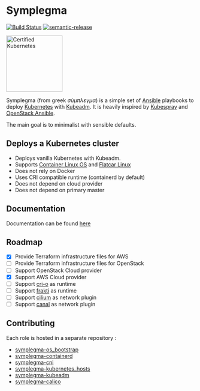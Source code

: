 # Symplegma

[![Build Status](https://travis-ci.org/clusterfrak-dynamics/symplegma.svg?branch=master)](https://travis-ci.org/clusterfrak-dynamics/symplegma)
[![semantic-release](https://img.shields.io/badge/%20%20%F0%9F%93%A6%F0%9F%9A%80-semantic--release-e10079.svg)](https://github.com/semantic-release/semantic-release)

<p>
<img src="https://raw.githubusercontent.com/cncf/artwork/master/kubernetes/certified-kubernetes/versionless/color/certified-kubernetes-color.png" alt="Certified Kubernetes" width="150" >
</p>

Symplegma (from greek *σύμπλεγμα*) is a simple set of [Ansible](https://www.ansible.com/) playbooks to deploy [Kubernetes](https://kubernetes.io/) with [Kubeadm](https://kubernetes.io/docs/setup/independent/high-availability/). It is heavily inspired by [Kubespray](https://github.com/kubernetes-incubator/kubespray) and [OpenStack Ansible](https://docs.openstack.org/openstack-ansible/latest/).

The main goal is to minimalist with sensible defaults.

## Deploys a Kubernetes cluster

- Deploys vanilla Kubernetes with Kubeadm.
- Supports [Container Linux OS](https://coreos.com/os/docs/latest/) and [Flatcar Linux](https://www.flatcar-linux.org/)
- Does not rely on Docker
- Uses CRI compatible runtime (containerd by default)
- Does not depend on cloud provider
- Does not depend on primary master

## Documentation

Documentation can be found [here](https://clusterfrak-dynamics.github.io/symplegma/)

## Roadmap

- [X] Provide Terraform infrastructure files for AWS
- [ ] Provide Terraform infrastructure files for OpenStack
- [ ] Support OpenStack Cloud provider
- [X] Support AWS Cloud provider
- [ ] Support [cri-o](http://cri-o.io/) as runtime
- [ ] Support [frakti](https://github.com/kubernetes/frakti) as runtime
- [ ] Support [cilium](https://github.com/cilium/cilium) as network plugin
- [ ] Support [canal](https://github.com/projectcalico/canal) as network plugin

## Contributing

Each role is hosted in a separate repository :

- [symplegma-os_bootstrap](https://github.com/clusterfrak-dynamics/symplegma-os_bootstrap)
- [symplegma-containerd](https://github.com/clusterfrak-dynamics/symplegma-containerd)
- [symplegma-cni](https://github.com/clusterfrak-dynamics/symplegma-cni)
- [symplegma-kubernetes_hosts](https://github.com/clusterfrak-dynamics/symplegma-kubernetes_hosts)
- [symplegma-kubeadm](https://github.com/clusterfrak-dynamics/symplegma-kubeadm)
- [symplegma-calico](https://github.com/clusterfrak-dynamics/symplegma-calico)
